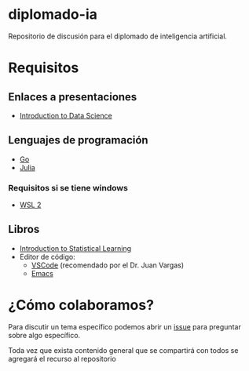 # diplomado-ia
Repositorio de discusión para el diplomado de inteligencia artificial.

# Requisitos
## Enlaces a presentaciones
- [Introduction to Data Science](https://docs.google.com/presentation/d/1QEGqdo9KMJ3aLfZCu6qX5Phi3XoE3Cd7jgQSAawamPs/edit#slide=id.p4)

## Lenguajes de programación

- [Go](https://go.dev/doc/install)
- [Julia](https://julialang.org/downloads/)

### Requisitos si se tiene windows

- [WSL 2](https://learn.microsoft.com/es-es/windows/wsl/install)

## Libros

- [Introduction to Statistical Learning](https://www.statlearning.com/)
- Editor de código:
  - [VSCode](https://code.visualstudio.com/) (recomendado por el Dr. Juan Vargas)
  - [Emacs](https://www.gnu.org/software/emacs/)

# ¿Cómo colaboramos?
Para discutir un tema específico podemos abrir un [issue](https://github.com/camachojua/diplomado-ia/issues/new) para preguntar sobre algo específico.

Toda vez que exista contenido general que se compartirá con todos se agregará el recurso al repositorio
